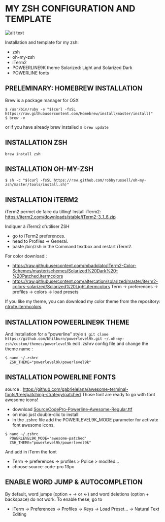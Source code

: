 # MY ZSH CONFIGURATION AND TEMPLATE
![alt text](https://github.com/nicolastrote/MY-ZSH-CONFIG/blob/master/ntrote-zsh-color.png)

Installation and template for my zsh:
 * zsh
 * oh-my-zsh
 * iTerm2
 * POWEERLINE9K theme Solarized: Light and Solarized Dark
 * POWERLINE fonts

## PRELEMINARY: HOMEBREW INSTALLATION
Brew is a package manager for OSX
```
$ /usr/bin/ruby -e "$(curl -fsSL https://raw.githubusercontent.com/Homebrew/install/master/install)"
$ brew -v
```
or if you have already brew installed
```$ brew update```

## INSTALLATION ZSH
```brew install zsh```

## INSTALLATION OH-MY-ZSH
```$ sh -c "$(curl -fsSL https://raw.github.com/robbyrussell/oh-my-zsh/master/tools/install.sh)"```

## INSTALLATION iTERM2
iTerm2 permet de faire du tilling!
Install iTerm2: https://iterm2.com/downloads/stable/iTerm2-3_1_6.zip

Indiquer à iTerm2 d'utiliser ZSH
 * go to iTerm2 preferences.
 * head to Profiles -> General.
 * paste /bin/zsh in the Command textbox and restart iTerm2.

For color download : 
 * https://raw.githubusercontent.com/mbadolato/iTerm2-Color-Schemes/master/schemes/Solarized%20Dark%20-%20Patched.itermcolors
 * https://raw.githubusercontent.com/altercation/solarized/master/iterm2-colors-solarized/Solarized%20Light.itermcolors
Term → preferences → profiles → colors → load presets

If you like my theme, you can download my color theme from the repository: [ntrote.itermcolors](https://github.com/nicolastrote/MY-ZSH-CONFIG/blob/master/ntrote.itermcolors)

## INSTALLATION POWEERLINE9K THEME
And installation for a "powerline" style
```$ git clone https://github.com/bhilburn/powerlevel9k.git ~/.oh-my-zsh/custom/themes/powerlevel9k```
edit .zshrv config file and change the theme name : 
```
$ nano ~/.zshrc
  ZSH_THEME="powerlevel9k/powerlevel9k"
```

## INSTALLATION POWERLINE FONTS
source : https://github.com/gabrielelana/awesome-terminal-fonts/tree/patching-strategy/patched
Those font are ready to go with font awesome icons!
 * download [SourceCodePro-Powerline-Awesome-Regular.ttf](https://github.com/nicolastrote/MY-ZSH-CONFIG/blob/master/SourceCodePro%2BPowerline%2BAwesome%2BRegular.ttf)
 * on mac just double-clic to install
 * in the .zshrc file add the POWERLEVEL9K_MODE parameter for activate font awesome icons.
```
$ nano ~/.zshrc
  POWERLEVEL9K_MODE='awesome-patched'
  ZSH_THEME="powerlevel9k/powerlevel9k"
```
And add in iTerm the font
 * Term → preferences → profiles > Police > modifed...
 * choose source-code-pro   13px
 
## ENABLE WORD JUMP & AUTOCOMPLETION
By default, word jumps (option + → or ←) and word deletions (option + backspace) do not work. 
To enable these, go to 
  * iTerm → Preferences → Profiles → Keys → Load Preset... → Natural Text Editing
